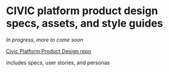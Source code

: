 # CIVIC platform product design specs, assets, and style guides

*In progress, more to come soon*

[Civic Platform Product Design repo](https://github.com/hackoregon/platform-product-design)

includes specs, user stories, and personas
